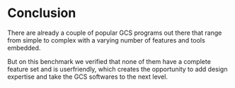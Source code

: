 # Conclusion
There are already a couple of popular GCS programs out there that range from simple to complex with a varying number of features and tools embedded.

But on this benchmark we verified that none of them have a complete feature set and is userfriendly, which creates the opportunity to add design expertise and take the GCS softwares to the next level.
